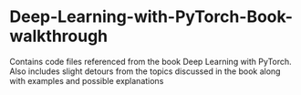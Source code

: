 # Deep-Learning-with-PyTorch-Book-walkthrough
Contains code files referenced from the book Deep Learning with PyTorch.  
Also includes slight detours from the topics discussed in the book along with examples and possible explanations
